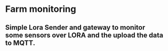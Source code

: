 # Farm monitoring

## Simple Lora Sender and gateway to monitor some sensors over LORA and the upload the data to MQTT.

